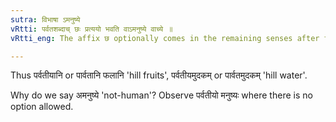 ```yaml
---
sutra: विभाषा ऽमनुष्ये
vRtti: पर्वतशब्दाच् छः प्रत्ययो भवति वाऽमनुष्ये वाच्ये ॥
vRtti_eng: The affix छ optionally comes in the remaining senses after the word पर्वत when it does not denote a man.

---
```

Thus पर्वतीयानि or पार्वतानि फलानि 'hill fruits', पर्वतीयमुदकम् or पार्वतमुदकम् 'hill water'.

Why do we say अमनुष्ये 'not-human'? Observe पर्वतीयो मनुष्यः where there is no option allowed.